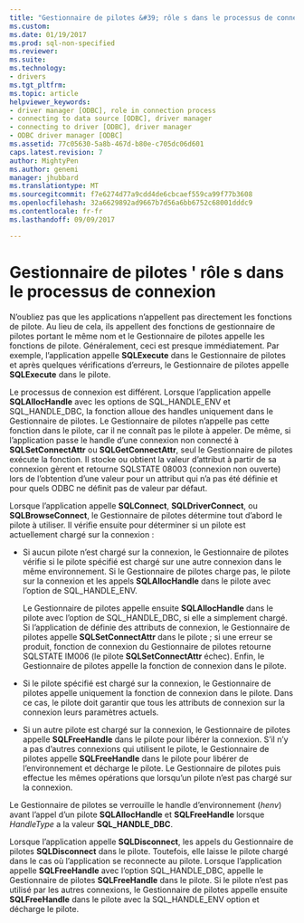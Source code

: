 ```yaml
---
title: "Gestionnaire de pilotes &#39; rôle s dans le processus de connexion | Documents Microsoft"
ms.custom: 
ms.date: 01/19/2017
ms.prod: sql-non-specified
ms.reviewer: 
ms.suite: 
ms.technology:
- drivers
ms.tgt_pltfrm: 
ms.topic: article
helpviewer_keywords:
- driver manager [ODBC], role in connection process
- connecting to data source [ODBC], driver manager
- connecting to driver [ODBC], driver manager
- ODBC driver manager [ODBC]
ms.assetid: 77c05630-5a8b-467d-b80e-c705dc06d601
caps.latest.revision: 7
author: MightyPen
ms.author: genemi
manager: jhubbard
ms.translationtype: MT
ms.sourcegitcommit: f7e6274d77a9cdd4de6cbcaef559ca99f77b3608
ms.openlocfilehash: 32a6629892ad9667b7d56a6bb6752c68001dddc9
ms.contentlocale: fr-fr
ms.lasthandoff: 09/09/2017

---
```

# <a name="driver-manager39s-role-in-the-connection-process"></a>Gestionnaire de pilotes &#39; rôle s dans le processus de connexion
N’oubliez pas que les applications n’appellent pas directement les fonctions de pilote. Au lieu de cela, ils appellent des fonctions de gestionnaire de pilotes portant le même nom et le Gestionnaire de pilotes appelle les fonctions de pilote. Généralement, ceci est presque immédiatement. Par exemple, l’application appelle **SQLExecute** dans le Gestionnaire de pilotes et après quelques vérifications d’erreurs, le Gestionnaire de pilotes appelle **SQLExecute** dans le pilote.  
  
 Le processus de connexion est différent. Lorsque l’application appelle **SQLAllocHandle** avec les options de SQL_HANDLE_ENV et SQL_HANDLE_DBC, la fonction alloue des handles uniquement dans le Gestionnaire de pilotes. Le Gestionnaire de pilotes n’appelle pas cette fonction dans le pilote, car il ne connaît pas le pilote à appeler. De même, si l’application passe le handle d’une connexion non connecté à **SQLSetConnectAttr** ou **SQLGetConnectAttr**, seul le Gestionnaire de pilotes exécute la fonction. Il stocke ou obtient la valeur d’attribut à partir de sa connexion gèrent et retourne SQLSTATE 08003 (connexion non ouverte) lors de l’obtention d’une valeur pour un attribut qui n’a pas été définie et pour quels ODBC ne définit pas de valeur par défaut.  
  
 Lorsque l’application appelle **SQLConnect**, **SQLDriverConnect**, ou **SQLBrowseConnect**, le Gestionnaire de pilotes détermine tout d’abord le pilote à utiliser. Il vérifie ensuite pour déterminer si un pilote est actuellement chargé sur la connexion :  
  
-   Si aucun pilote n’est chargé sur la connexion, le Gestionnaire de pilotes vérifie si le pilote spécifié est chargé sur une autre connexion dans le même environnement. Si le Gestionnaire de pilotes charge pas, le pilote sur la connexion et les appels **SQLAllocHandle** dans le pilote avec l’option de SQL_HANDLE_ENV.  
  
     Le Gestionnaire de pilotes appelle ensuite **SQLAllocHandle** dans le pilote avec l’option de SQL_HANDLE_DBC, si elle a simplement chargé. Si l’application de définie des attributs de connexion, le Gestionnaire de pilotes appelle **SQLSetConnectAttr** dans le pilote ; si une erreur se produit, fonction de connexion du Gestionnaire de pilotes retourne SQLSTATE IM006 (le pilote **SQLSetConnectAttr** échec). Enfin, le Gestionnaire de pilotes appelle la fonction de connexion dans le pilote.  
  
-   Si le pilote spécifié est chargé sur la connexion, le Gestionnaire de pilotes appelle uniquement la fonction de connexion dans le pilote. Dans ce cas, le pilote doit garantir que tous les attributs de connexion sur la connexion leurs paramètres actuels.  
  
-   Si un autre pilote est chargé sur la connexion, le Gestionnaire de pilotes appelle **SQLFreeHandle** dans le pilote pour libérer la connexion. S’il n’y a pas d’autres connexions qui utilisent le pilote, le Gestionnaire de pilotes appelle **SQLFreeHandle** dans le pilote pour libérer de l’environnement et décharge le pilote. Le Gestionnaire de pilotes puis effectue les mêmes opérations que lorsqu’un pilote n’est pas chargé sur la connexion.  
  
 Le Gestionnaire de pilotes se verrouille le handle d’environnement (*henv*) avant l’appel d’un pilote **SQLAllocHandle** et **SQLFreeHandle** lorsque *HandleType* a la valeur **SQL_HANDLE_DBC**.  
  
 Lorsque l’application appelle **SQLDisconnect**, les appels du Gestionnaire de pilotes **SQLDisconnect** dans le pilote. Toutefois, elle laisse le pilote chargé dans le cas où l’application se reconnecte au pilote. Lorsque l’application appelle **SQLFreeHandle** avec l’option SQL_HANDLE_DBC, appelle le Gestionnaire de pilotes **SQLFreeHandle** dans le pilote. Si le pilote n’est pas utilisé par les autres connexions, le Gestionnaire de pilotes appelle ensuite **SQLFreeHandle** dans le pilote avec la SQL_HANDLE_ENV option et décharge le pilote.
